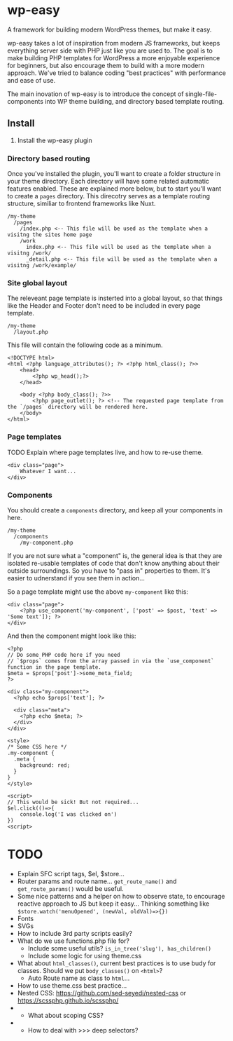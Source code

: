 # wp-easy

A framework for building modern WordPress themes, but make it easy.

wp-easy takes a lot of inspiration from modern JS frameworks, but keeps everything server side with PHP just like you are used to. The goal is to make building PHP templates for WordPress a more enjoyable experience for beginners, but also encourage them to build with a more modern approach. We've tried to balance coding "best practices" with performance and ease of use.

The main inovation of wp-easy is to introduce the concept of single-file-components into WP theme building, and directory based template routing. 

## Install

1. Install the wp-easy plugin

### Directory based routing

Once you've installed the plugin, you'll want to create a folder structure in your theme directory. Each directory will have some related automatic features enabled. These are explained more below, but to start you'll want to create a `pages` directory. This direcotry serves as a template routing structure, similiar to frontend frameworks like Nuxt.

```
/my-theme
  /pages
    /index.php <-- This file will be used as the template when a visitng the sites home page
    /work
      index.php <-- This file will be used as the template when a visitng /work/
      _detail.php <-- This file will be used as the template when a visitng /work/example/
```

### Site global layout

The releveant page template is insterted into a global layout, so that things like the Header and Footer don't need to be included in every page template.

```
/my-theme
  /layout.php
```

This file will contain the following code as a minimum.

```
<!DOCTYPE html>
<html <?php language_attributes(); ?> <?php html_class(); ?>>
    <head>
        <?php wp_head();?>
    </head>

    <body <?php body_class(); ?>>
        <?php page_outlet(); ?> <!-- The requested page template from the `/pages` directory will be rendered here.
    </body>
</html>
```

### Page templates

TODO Explain where page templates live, and how to re-use theme.

```
<div class="page">
    Whatever I want...
</div>
```

### Components

You should create a `components` directory, and keep all your components in here.

```
/my-theme
  /components
    /my-component.php
```

If you are not sure what a "component" is, the general idea is that they are isolated re-usable templates of code that don't know anything about their outside surroundings. So you have to "pass in" properties to them. It's easier to udnerstand if you see them in action...

So a page template might use the above `my-component` like this:

```
<div class="page">
    <?php use_component('my-component', ['post' => $post, 'text' => 'Some text']); ?>
</div>
```

And then the component might look like this:

```
<?php
// Do some PHP code here if you need
// `$props` comes from the array passed in via the `use_component` function in the page template. 
$meta = $props['post']->some_meta_field;
?>

<div class="my-component">
  <?php echo $props['text']; ?>

  <div class="meta">
    <?php echo $meta; ?>
  </div>
</div>

<style>
/* Some CSS here */
.my-component {
  .meta {
    background: red;  
  }
}
</style>

<script>
// This would be sick! But not required...
$el.click(()=>{
    console.log('I was clicked on')
})
<script>
```


# TODO

- Explain SFC script tags, $el, $store...
- Router params and route name... `get_route_name()` and `get_route_params()` would be useful.
- Some nice patterns and a helper on how to observe state, to encourage reactive approach to JS but keep it easy... Thinking something like `$store.watch('menuOpened', (newVal, oldVal)=>{})`
- Fonts
- SVGs
- How to include 3rd party scripts easily?
- What do we use functions.php file for?
  - Include some useful utils? `is_in_tree('slug'), has_children()`
  - Include some logic for using theme.css
- What about `html_classes()`, current best practices is to use budy for classes. Should we put `body_classes()` on `<html>`?
  - Auto Route name as class to `html`...
- How to use theme.css best practice...
- Nested CSS: https://github.com/sed-seyedi/nested-css or https://scssphp.github.io/scssphp/
- - What about scoping CSS?
- - How to deal with >>> deep selectors?
